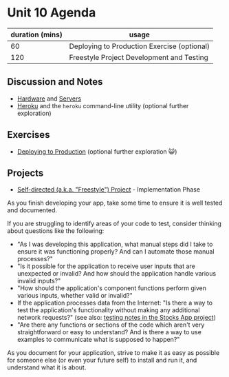 # Unit 10 Agenda

duration (mins) | usage
--- | ---
60 | Deploying to Production Exercise (optional)
120 | Freestyle Project Development and Testing

## Discussion and Notes

  + [Hardware](/notes/hardware/notes.md) and [Servers](/notes/hardware/servers.md)
  + [Heroku](/notes/hardware/heroku.md) and the `heroku` command-line utility (optional further exploration)

## Exercises

  + [Deploying to Production](/exercises/deploying-to-production/exercise.md) (optional further exploration :smiley_cat:)

## Projects

+ [Self-directed (a.k.a. "Freestyle") Project](/projects/freestyle/project.md) - Implementation Phase

As you finish developing your app, take some time to ensure it is well tested and documented.

If you are struggling to identify areas of your code to test, consider thinking about questions like the following:

  + "As I was developing this application, what manual steps did I take to ensure it was functioning properly? And can I automate those manual processes?"
  + "Is it possible for the application to receive user inputs that are unexpected or invalid? And how should the application handle various invalid inputs?"
  + "How should the application's component functions perform given various inputs, whether valid or invalid?"
  + If the application processes data from the Internet: "Is there a way to test the application's functionality without making any additional network requests?" (see also: [testing notes in the Stocks App project](/projects/stocks-app/project.md#automated-tests))
  + "Are there any functions or sections of the code which aren't very straightforward or easy to understand? And is there a way to use examples to communicate what is supposed to happen?"

As you document for your application, strive to make it as easy as possible for someone else (or even your future self) to install and run it, and understand what it is about.
